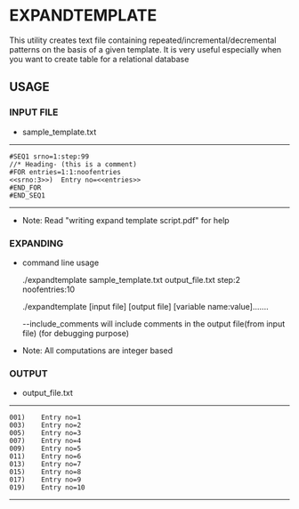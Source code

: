 # EXPANDTEMPLATE
This utility creates text file containing repeated/incremental/decremental patterns on the basis of a given template. It is very useful especially when you want to create table for a relational database

## USAGE

### INPUT FILE
- sample_template.txt

----------------------------------------------------------
    #SEQ1 srno=1:step:99
    //* Heading- (this is a comment)
    #FOR entries=1:1:noofentries
    <<srno:3>>)  Entry no=<<entries>>
    #END_FOR
    #END_SEQ1
----------------------------------------------------------

- Note: Read "writing expand template script.pdf" for help

### EXPANDING
- command line usage

    ./expandtemplate sample_template.txt output_file.txt step:2 noofentries:10

    ./expandtemplate [input file] [output file] [variable name:value].......

    --include_comments will include comments in the output file(from input file) (for debugging purpose)
    
- Note: All computations are integer based

### OUTPUT
- output_file.txt

----------------------------------------------------------
    001)    Entry no=1
    003)    Entry no=2
    005)    Entry no=3
    007)    Entry no=4
    009)    Entry no=5
    011)    Entry no=6
    013)    Entry no=7
    015)    Entry no=8
    017)    Entry no=9
    019)    Entry no=10
----------------------------------------------------------
